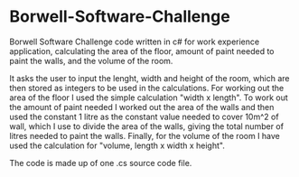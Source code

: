 # Borwell-Software-Challenge

Borwell Software Challenge code written in c# for work experience application, calculating the area of the floor, amount of paint needed to paint the walls, and the volume of the room.

It asks the user to input the lenght, width and height of the room, which are then stored as integers to be used in the calculations. For working out the area of the floor I used the simple calculation "width x length". To work out the amount of paint needed I worked out the area of the walls and then used the constant 1 litre as the constant value needed to cover 10m^2 of wall, which I use to divide the area of the walls, giving the total number of litres needed to paint the walls. Finally, for the volume of the room I have used the calculation for "volume, length x width x height".

The code is made up of one .cs source code file.
